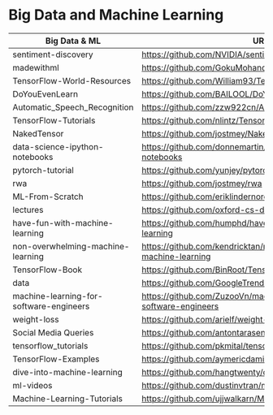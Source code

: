 # Big Data and Machine Learning

| Big Data & ML  |                          URL                                                             |
|----------|------------------------------------------------------------------------------------------------|
|sentiment-discovery|https://github.com/NVIDIA/sentiment-discovery|
|madewithml|https://github.com/GokuMohandas/madewithml|
|TensorFlow-World-Resources|https://github.com/William93/TensorFlow-World-Resources|
|DoYouEvenLearn|https://github.com/BAILOOL/DoYouEvenLearn|
|Automatic_Speech_Recognition|https://github.com/zzw922cn/Automatic_Speech_Recognition|
|TensorFlow-Tutorials|https://github.com/nlintz/TensorFlow-Tutorials|
|NakedTensor|https://github.com/jostmey/NakedTensor|
|data-science-ipython-notebooks|https://github.com/donnemartin/data-science-ipython-notebooks|
|pytorch-tutorial|https://github.com/yunjey/pytorch-tutorial|
|rwa|https://github.com/jostmey/rwa|
|ML-From-Scratch|https://github.com/eriklindernoren/ML-From-Scratch|
|lectures|https://github.com/oxford-cs-deepnlp-2017/lectures|
|have-fun-with-machine-learning|https://github.com/humphd/have-fun-with-machine-learning|
|non-overwhelming-machine-learning|https://github.com/kendricktan/non-overwhelming-machine-learning|
|TensorFlow-Book|https://github.com/BinRoot/TensorFlow-Book|
|data|https://github.com/GoogleTrends/data|
|machine-learning-for-software-engineers|https://github.com/ZuzooVn/machine-learning-for-software-engineers|
|weight-loss|https://github.com/arielf/weight-loss|
|Social Media Queries|https://github.com/antontarasenko/smq|
|tensorflow_tutorials|https://github.com/pkmital/tensorflow_tutorials|
|TensorFlow-Examples|https://github.com/aymericdamien/TensorFlow-Examples|
|dive-into-machine-learning|https://github.com/hangtwenty/dive-into-machine-learning|
|ml-videos|https://github.com/dustinvtran/ml-videos|
|Machine-Learning-Tutorials|https://github.com/ujjwalkarn/Machine-Learning-Tutorials|



